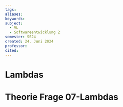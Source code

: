 ```yaml
---
tags: 
aliases: 
keywords: 
subject:
  - VL
  - Softwareentwicklung 2
semester: SS24
created: 24. Juni 2024
professor:
cited:
---
```

 
# Lambdas

# Theorie Frage 07-Lambdas

